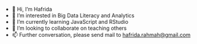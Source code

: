 - 👋 Hi, I’m Hafrida
- 👀 I’m interested in Big Data Literacy and Analytics
- 🌱 I’m currently learning JavaScript and RStudio
- 💞️ I’m looking to collaborate on teaching others
- 📫 Further conversation, please send mail to hafrida.rahmah@gmail.com

<!---
ho0fy/ho0fy is a ✨ special ✨ repository because its `README.md` (this file) appears on your GitHub profile.
You can click the Preview link to take a look at your changes.
--->
